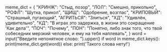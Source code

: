 meme_dict = {
            "КРИНЖ": "Стыд, позор",
            "ЛОЛ": "Смешно, прикольно",
            "РОФЛ": "Шутка, прикол",
            "ЩИЩ": "Одобрение, возглас",
            "КРИПОВЫЙ": "Страшный, пугающий",
            "АГРИТЬСЯ": "Злиться",
            "ХД": "Удивлён, удивительно",
            "КД": "В играх это задержка, в жизни это сокращение 'Как дела'",
            "ПОЧ": "Почему",
            "ПОН": "Понятно, либо знак того, что твой собеседник мерзкий человек, и ему на тебя наплевать",
            }
word = input("Введите непонятное слово: ").upper()
if word in meme_dict.keys():
    print(meme_dict.get(word))
else:
    print('Такого слова нету!')
